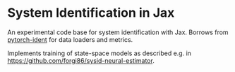 # System Identification in Jax

An experimental code base for system identification with Jax. Borrows from [pytorch-ident](https://github.com/forgi86/pytorch-ident) for data loaders and metrics.

Implements training of state-space models as described e.g. in https://github.com/forgi86/sysid-neural-estimator.
